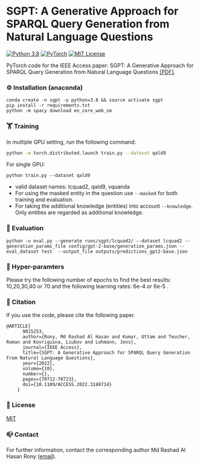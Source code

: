 # SGPT: A Generative Approach for SPARQL Query Generation from Natural Language Questions
[![Python 3.8](https://img.shields.io/badge/python-3.8-blue.svg)](https://www.python.org/downloads/release/python-380/)
[![PyTorch](https://img.shields.io/badge/PyTorch-%23EE4C2C.svg?style=flat&logo=PyTorch&logoColor=white)](https://pytorch.org/)
[![MIT License](https://img.shields.io/badge/License-MIT-green.svg)](https://choosealicense.com/licenses/mit/)

PyTorch code for the IEEE Access paper: SGPT: A Generative Approach for SPARQL Query Generation from Natural Language Questions [[PDF]](https://ieeexplore.ieee.org/stamp/stamp.jsp?arnumber=9815253).

### ⚙️ Installation (anaconda)
```commandline
conda create -n sgpt -y python=3.8 && source activate sgpt
pip install -r requirements.txt
python -m spacy download en_core_web_sm
```

### 🏋️ Training
In multiple GPU setting, run the following command:
```bash
python -m torch.distributed.launch train.py --dataset qald9
```
For single GPU:
```
python train.py --dataset qald9
```

- valid dataset names: lcquad2, qald9, vquanda
- For using the masked entity in the question use ```--masked``` for both training and evaluation.
- For taking the additional knowledge (entities) into account ````--knowledge````. Only entities are regarded as additional knowledge.


### 🎯 Evaluation
```
python -u eval.py --generate runs/sgpt/lcquad2/ --dataset lcquad2 --generation_params_file config/gpt-2-base/generation_params.json --eval_dataset test  --output_file outputs/predictions_gpt2-base.json
```

### 🎲 Hyper-paramters
Please try the following number of epochs to find the best results: 10,20,30,40 or 70 and the following learning rates: 6e-4 or 6e-5 .

### 📝 Citation
If you use the code, please cite the following paper.
```
@ARTICLE{
      9815253,  
      author={Rony, Md Rashad Al Hasan and Kumar, Uttam and Teucher, Roman and Kovriguina, Liubov and Lehmann, Jens},
      journal={IEEE Access},   
      title={SGPT: A Generative Approach for SPARQL Query Generation From Natural Language Questions},   
      year={2022},  
      volume={10},  
      number={},  
      pages={70712-70723},  
      doi={10.1109/ACCESS.2022.3188714}
    }
```

### 📜 License
[MIT](https://github.com/rashad101/SGPT-SPARQL-query-generation/blob/main/LICENSE.md)

### 📪 Contact
For further information, contact the corresponding author Md Rashad Al Hasan Rony ([email](mailto:rashad.research@gmail.com)).
